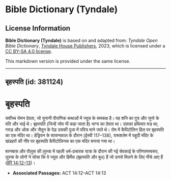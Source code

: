 # Bible Dictionary (Tyndale)

## License Information

**Bible Dictionary (Tyndale)** is based on and adapted from: _Tyndale Open Bible Dictionary_, [Tyndale House Publishers](https://tyndaleopenresources.com/), 2023, which is licensed under a [CC BY-SA 4.0 license](https://creativecommons.org/licenses/by-sa/4.0/legalcode.en).

This markdown version is provided under the same license.



--------------------------------

## बृहस्पति (id: 381124)

बृहस्पति
========

सर्वोच्च रोमन देवता, जो यूनानी पौराणिक कथाओं में ज्यूस के समकक्ष है। वह शनि का पुत्र और जुनो के पति और भाई थे। बृहस्पति (जिन्हें जोव भी कहा जाता है) भाग्य का देवता था। उसका हथियार वज्र था; गरुड़ और ओक और जैतून के पेड़ उसकी पूजा में पवित्र माने जाते थे। रोम में कैपिटोलिन हिल पर बृहस्पति का एक मंदिर था। हेड्रियन के शासनकाल के दौरान (ईस्वी 117–138\), यरूशलेम में यहूदी मंदिर के खंडहरों की नींव पर बृहस्पति कैपिटोलिनस का एक मंदिर बनाया गया था।

बरनबास और पौलुस की लुस्त्रा में पहली धर्म\-प्रचारक यात्रा के दौरान की गई सेवकाई के परिणामस्वरूप, लुस्त्रा के लोगों ने सोचा कि वे ज्यूस और हिर्मेस (बृहस्पति और बुध) हैं जो उनसे मिलने के लिए नीचे आए हैं ([प्रेरि 14:12–13](https://ref.ly/Acts14:12-Acts14:13))।

* **Associated Passages:** ACT 14:12–ACT 14:13

